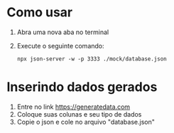 # Como usar

1. Abra uma nova aba no terminal
2. Execute o seguinte comando:

    ```
    npx json-server -w -p 3333 ./mock/database.json
    ```

# Inserindo dados gerados

1. Entre no link https://generatedata.com
2. Coloque suas colunas e seu tipo de dados
3. Copie o json e cole no arquivo "database.json"